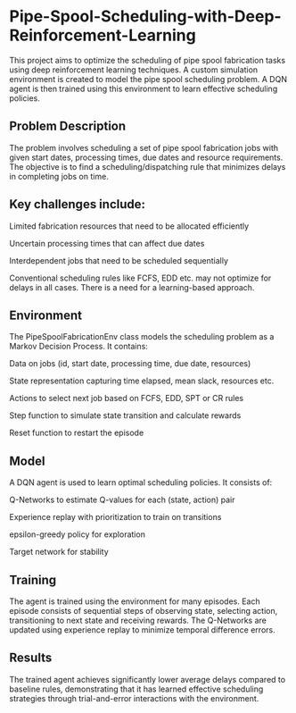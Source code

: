 # Pipe-Spool-Scheduling-with-Deep-Reinforcement-Learning
This project aims to optimize the scheduling of pipe spool fabrication tasks using deep reinforcement learning techniques. A custom simulation environment is created to model the pipe spool scheduling problem. A DQN agent is then trained using this environment to learn effective scheduling policies.

## Problem Description
The problem involves scheduling a set of pipe spool fabrication jobs with given start dates, processing times, due dates and resource requirements. The objective is to find a scheduling/dispatching rule that minimizes delays in completing jobs on time.

## Key challenges include:

Limited fabrication resources that need to be allocated efficiently

Uncertain processing times that can affect due dates

Interdependent jobs that need to be scheduled sequentially

Conventional scheduling rules like FCFS, EDD etc. may not optimize for delays in all cases. There is a need for a learning-based approach.

## Environment
The PipeSpoolFabricationEnv class models the scheduling problem as a Markov Decision Process. It contains:

Data on jobs (id, start date, processing time, due date, resources)

State representation capturing time elapsed, mean slack, resources etc.

Actions to select next job based on FCFS, EDD, SPT or CR rules

Step function to simulate state transition and calculate rewards

Reset function to restart the episode

## Model
A DQN agent is used to learn optimal scheduling policies. It consists of:

Q-Networks to estimate Q-values for each (state, action) pair

Experience replay with prioritization to train on transitions

epsilon-greedy policy for exploration

Target network for stability

## Training
The agent is trained using the environment for many episodes. Each episode consists of sequential steps of observing state, selecting action, transitioning to next state and receiving rewards. The Q-Networks are updated using experience replay to minimize temporal difference errors.

## Results
The trained agent achieves significantly lower average delays compared to baseline rules, demonstrating that it has learned effective scheduling strategies through trial-and-error interactions with the environment.
